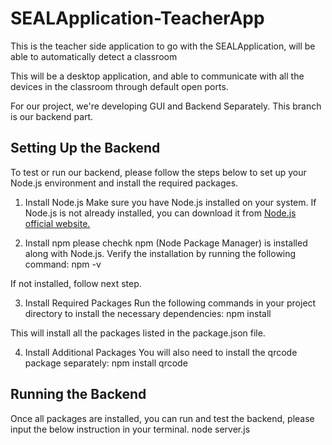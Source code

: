 # SEALApplication-TeacherApp
This is the teacher side application to go with the SEALApplication, will be able to automatically detect a classroom

This will be a desktop application, and able to communicate with all the devices in the classroom through default open ports. 

For our project, we're developing GUI and Backend Separately. This branch is our backend part.

## Setting Up the Backend
To test or run our backend, please follow the steps below to set up your Node.js environment and install the required packages.

1. Install Node.js
Make sure you have Node.js installed on your system. If Node.js is not already installed, you can download it from [Node.js official website.](https://nodejs.org/en)

2. Install npm
please chechk npm (Node Package Manager) is installed along with Node.js. Verify the installation by running the following command: npm -v

If not installed, follow next step.

3. Install Required Packages
Run the following commands in your project directory to install the necessary dependencies: npm install

This will install all the packages listed in the package.json file.

4. Install Additional Packages
You will also need to install the qrcode package separately: npm install qrcode

## Running the Backend
Once all packages are installed, you can run and test the backend, please input the below instruction in your terminal.
node server.js  




